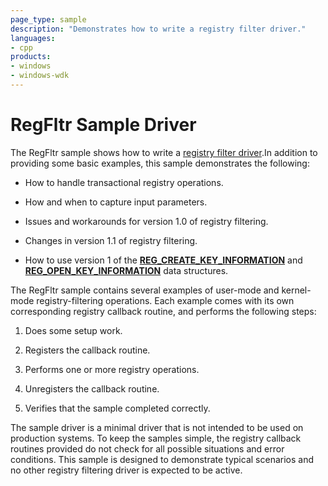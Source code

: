 ```yaml
---
page_type: sample
description: "Demonstrates how to write a registry filter driver."
languages:
- cpp
products:
- windows
- windows-wdk
---
```


# RegFltr Sample Driver

The RegFltr sample shows how to write a [registry filter driver](hhttps://docs.microsoft.com/windows-hardware/drivers/kernel/filtering-registry-calls).In addition to providing some basic examples, this sample demonstrates the following:

- How to handle transactional registry operations.

- How and when to capture input parameters.

- Issues and workarounds for version 1.0 of registry filtering.

- Changes in version 1.1 of registry filtering.

- How to use version 1 of the [**REG\_CREATE\_KEY\_INFORMATION**](https://docs.microsoft.com/windows-hardware/drivers/ddi/content/wdm/ns-wdm-_reg_create_key_information) and [**REG\_OPEN\_KEY\_INFORMATION**](https://docs.microsoft.com/windows-hardware/drivers/ddi/content/wdm/ns-wdm-_reg_create_key_information) data structures.

The RegFltr sample contains several examples of user-mode and kernel-mode registry-filtering operations. Each example comes with its own corresponding registry callback routine, and performs the following steps:

1. Does some setup work.

1. Registers the callback routine.

1. Performs one or more registry operations.

1. Unregisters the callback routine.

1. Verifies that the sample completed correctly.

The sample driver is a minimal driver that is not intended to be used on production systems. To keep the samples simple, the registry callback routines provided do not check for all possible situations and error conditions. This sample is designed to demonstrate typical scenarios and no other registry filtering driver is expected to be active.
